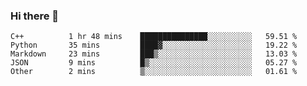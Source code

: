 ### Hi there 👋

<!--START_SECTION:waka-->

```text
C++          1 hr 48 mins    ███████████████░░░░░░░░░░   59.51 %
Python       35 mins         ████▓░░░░░░░░░░░░░░░░░░░░   19.22 %
Markdown     23 mins         ███▒░░░░░░░░░░░░░░░░░░░░░   13.03 %
JSON         9 mins          █▒░░░░░░░░░░░░░░░░░░░░░░░   05.27 %
Other        2 mins          ▒░░░░░░░░░░░░░░░░░░░░░░░░   01.61 %
```

<!--END_SECTION:waka-->

